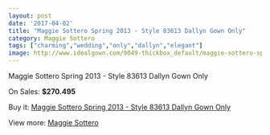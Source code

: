 ```yaml
---
layout: post
date: '2017-04-02'
title: "Maggie Sottero Spring 2013 - Style 83613 Dallyn Gown Only"
category: Maggie Sottero
tags: ["charming","wedding","only","dallyn","elegant"]
image: http://www.idealgown.com/9049-thickbox_default/maggie-sottero-spring-2013-style-83613-dallyn-gown-only.jpg
---
```

Maggie Sottero Spring 2013 - Style 83613 Dallyn Gown Only

On Sales: **$270.495**
<a href="https://www.idealgown.com/en/maggie-sottero/3765-maggie-sottero-spring-2013-style-83613-dallyn-gown-only.html"><amp-img layout="responsive" width="600" height="600" src="//www.idealgown.com/9049-thickbox_default/maggie-sottero-spring-2013-style-83613-dallyn-gown-only.jpg" alt="Maggie Sottero Spring 2013 - Style 83613 Dallyn Gown Only 0" /></a>
<a href="https://www.idealgown.com/en/maggie-sottero/3765-maggie-sottero-spring-2013-style-83613-dallyn-gown-only.html"><amp-img layout="responsive" width="600" height="600" src="//www.idealgown.com/16639-thickbox_default/maggie-sottero-spring-2013-style-83613-dallyn-gown-only.jpg" alt="Maggie Sottero Spring 2013 - Style 83613 Dallyn Gown Only 1" /></a>

Buy it: [Maggie Sottero Spring 2013 - Style 83613 Dallyn Gown Only](https://www.idealgown.com/en/maggie-sottero/3765-maggie-sottero-spring-2013-style-83613-dallyn-gown-only.html "Maggie Sottero Spring 2013 - Style 83613 Dallyn Gown Only")

View more: [Maggie Sottero](https://www.idealgown.com/en/45-maggie-sottero "Maggie Sottero")